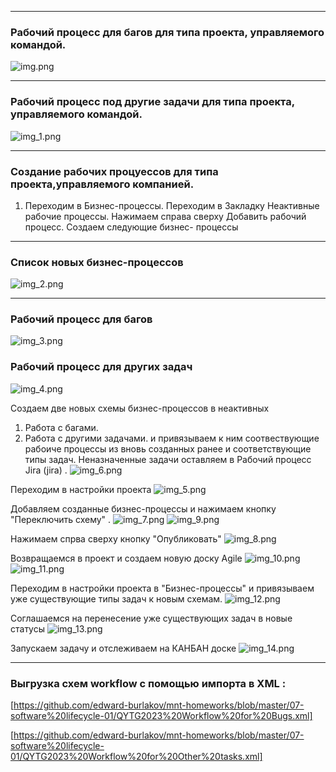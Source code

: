 
---
### Рабочий процесс для багов для типа проекта, управляемого командой.

![img.png](img.png)

---
### Рабочий процесс под другие задачи для типа проекта, управляемого командой.
![img_1.png](img_1.png)


---
### Создание рабочих процуессов для типа проекта,управляемого компанией.
1) Переходим в Бизнес-процессы.
   Переходим в Закладку Неактивные рабочие процессы. Нажимаем справа сверху Добавить рабочий процесс.
   Создаем следующие бизнес- процессы 
---
### Список новых бизнес-процессов
![img_2.png](img_2.png)

---
### Рабочий процесс для багов
![img_3.png](img_3.png)

### Рабочий процесс для других задач
![img_4.png](img_4.png)

Создаем две новых схемы бизнес-процессов в неактивных 
1) Работа с багами.
2) Работа с другими задачами.
и привязываем к ним соотвествующие  рабоиче процессы из  вновь созданных ранее и соответствующие типы задач.
Неназначенные задачи оставляем в Рабочий процесс Jira (jira) .
![img_6.png](img_6.png)

Переходим в настройки проекта
![img_5.png](img_5.png)

Добавляем созданные бизнес-процессы и нажимаем кнопку "Переключить схему" . 
![img_7.png](img_7.png)
![img_9.png](img_9.png)

Нажимаем спрва сверху кнопку "Опубликовать"
![img_8.png](img_8.png)

Возвращаемся в проект и создаем новую доску Agile
![img_10.png](img_10.png)
![img_11.png](img_11.png)

Переходим в настройки проекта в "Бизнес-процессы" и привязываем  уже существующие типы задач к новым схемам.
![img_12.png](img_12.png)

Соглашаемся на перенесение уже существующих задач в новые статусы
![img_13.png](img_13.png)

Запускаем задачу и отслеживаем на КАНБАН доске
![img_14.png](img_14.png)

---
### Выгрузка схем workflow c помощью импорта в XML :

[https://github.com/edward-burlakov/mnt-homeworks/blob/master/07-software%20lifecycle-01/QYTG2023%20Workflow%20for%20Bugs.xml]

[https://github.com/edward-burlakov/mnt-homeworks/blob/master/07-software%20lifecycle-01/QYTG2023%20Workflow%20for%20Other%20tasks.xml]




